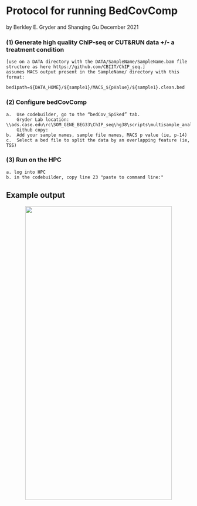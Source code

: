 # Protocol for running BedCovComp
by Berkley E. Gryder and Shanqing Gu 
December 2021

### (1)	Generate high quality ChIP-seq or CUT&RUN data +/- a treatment condition
    [use on a DATA directory with the DATA/SampleName/SampleName.bam file structure as here https://github.com/CBIIT/ChIP_seq.]
    assumes MACS output present in the SampleName/ directory with this format:
        bed1path=${DATA_HOME}/${sample1}/MACS_${pValue}/${sample1}.clean.bed
### (2)	Configure bedCovComp
    a.  Use codebuilder, go to the “bedCov_Spiked” tab.  
        Gryder Lab location: \\ads.case.edu\rc\SOM_GENE_BEG33\ChIP_seq\hg38\scripts\multisample_analysis\bedCovComp_builder.xlsx
        Github copy: 
    b.  Add your sample names, sample file names, MACS p value (ie, p-14)
    c.  Select a bed file to split the data by an overlapping feature (ie, TSS)
    
### (3)	Run on the HPC
    a. log into HPC 
    b. in the codebuilder, copy line 23 "paste to command line:"
 
 
## Example output
<a href="https://github.com/guvp2017/ChIPseqPipe/blob/master/bedCovComp/bedCovCompExample.png"> 
<p align="center"> <img width="400" height="800" src="bedCovCompExample.png"></p>

